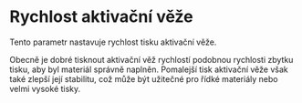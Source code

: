Rychlost aktivační věže
====
Tento parametr nastavuje rychlost tisku aktivační věže.

Obecně je dobré tisknout aktivační věž rychlostí podobnou rychlosti zbytku tisku, aby byl materiál správně naplněn. Pomalejší tisk aktivační věže však také zlepší její stabilitu, což může být užitečné pro řídké materiály nebo velmi vysoké tisky.
